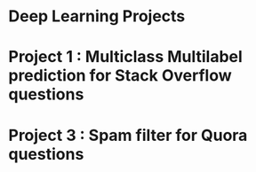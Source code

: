 # Deep Learning Projects

# Project 1 : Multiclass Multilabel prediction for Stack Overflow questions

# Project 3 : Spam filter for Quora questions
